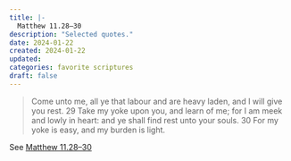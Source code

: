 ```yaml
---
title: |-
  Matthew 11.28–30
description: "Selected quotes."
date: 2024-01-22
created: 2024-01-22
updated: 
categories: favorite scriptures
draft: false
---
```


> Come unto me, all ye that labour and are heavy laden, and I will give you rest.  29 Take my yoke upon you, and learn of me; for I am meek and lowly in heart: and ye shall find rest unto your souls.  30 For my yoke is easy, and my burden is light.

See [Matthew 11.28–30](https://www.churchofjesuschrist.org/study/scriptures/nt/matt/11?id=p28-p30&lang=eng#p28)